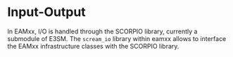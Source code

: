 # Input-Output

In EAMxx, I/O is handled through the SCORPIO library, currently a submodule of
E3SM. The `scream_io` library within eamxx allows to interface the EAMxx
infrastructure classes with the SCORPIO library.

